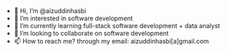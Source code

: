 - 👋 Hi, I’m @aizuddinhasbi
- 👀 I’m interested in software development
- 🌱 I’m currently learning full-stack software development + data analyst
- 💞️ I’m looking to collaborate on software development
- 📫 How to reach me? through my email: aizuddinhasbi[a]gmail.com

<!---
aizuddinhasbi/aizuddinhasbi is a ✨ special ✨ repository because its `README.md` (this file) appears on your GitHub profile.
You can click the Preview link to take a look at your changes.
--->
